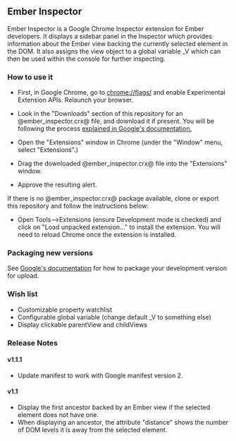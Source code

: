 ## Ember Inspector

Ember Inspector is a Google Chrome Inspector extension for Ember developers. It displays a sidebar panel in the Inspector
which provides information about the Ember view backing the currently selected element in the DOM.
It also assigns the view object to a global variable _V which can then be used within the console for further inspecting.

### How to use it

* First, in Google Chrome, go to [chrome://flags/]("chrome://flags/") and enable Experimental Extension APIs. Relaunch your browser.

* Look in the "Downloads" section of this repository for an @ember_inspector.crx@ file, and download it if present. You will be following the process [explained in Google's documentation.]("http://support.google.com/chrome_webstore/bin/answer.py?hl=en&answer=2664769&p=crx_warning")
* Open the "Extensions" window in Chrome (under the "Window" menu, select "Extensions".)
* Drag the downloaded @ember_inspector.crx@ file into the "Extensions" window.
* Approve the resulting alert.

If there is no @ember_inspector.crx@ package available, clone or export this repository and follow the instructions below:

* Open Tools-->Extensions (ensure Development mode is checked) and click on "Load unpacked extension..." to install the extension. You will need to reload Chrome once the extension is installed.

### Packaging new versions

See [Google's documentation]("http://developer.chrome.com/extensions/packaging.html") for how to package your development version for upload.

### Wish list
* Customizable property watchlist
* Configurable global variable (change default _V to something else)
* Display clickable parentView and childViews

### Release Notes
#### v1.1.1
* Update manifest to work with Google manifest version 2.

#### v1.1
* Display the first ancestor backed by an Ember view if the selected element does not have one.
* When displaying an ancestor, the attribute "distance" shows the number of DOM levels it is away from the selected element.
